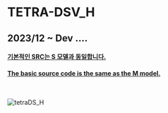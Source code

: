 # TETRA-DSV_H
## 2023/12 ~ Dev ....

#### [기본적인 SRC는 S 모델과 동일합니다.](https://github.com/minwoo1213/TETRA-DSV_S)
#### [The basic source code is the same as the M model.](https://github.com/minwoo1213/TETRA-DSV_S)

<br>

![tetraDS_H](https://github.com/minwoo1213/TETRA-DSV_H/assets/103166594/f102869a-22ca-4d90-be81-63299282bf68)
